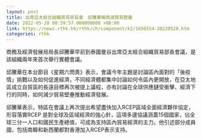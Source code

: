 ```yaml
---
layout: post
title: 出席亞太經合組織貿易部長會　邱騰華稱商減貿易壁壘
date: 2022-05-28 08:59:57.000000000 +08:00
link: https://news.rthk.hk/rthk/ch/component/k2/1650554-20220528.htm
categories: rthk
---
```


商務及經濟發展局局長邱騰華早前到泰國曼谷出席亞太經合組織貿易部長會議，是該組織兩年來首次舉行實體會議。

邱騰華在本台節目《星期六問責》表示，會議今年主題是討論區內面對的「後疫情」挑戰以及如何促進經濟，不同經濟體都集中討論如何令區內更開放，在亞太地區成立自貿區的長遠目標再次被提上議程，亦有討論在全球供應鏈受衝擊、經濟下行的同時，如何減少貿易壁壘推動經濟發展。

邱騰華表示，特區在會議上再次提出希望盡快加入RCEP區域全面經濟夥伴協定，形容落實RCEP 是對全球及區域經濟的強心針，這項多邊協議涵蓋15個國家，佔全球三分一人口和國民生產總值，可成為支持區內貿易經濟的主力。他引述部分成員國，包括南韓和新西蘭都對香港加入RCEP表示支持。
